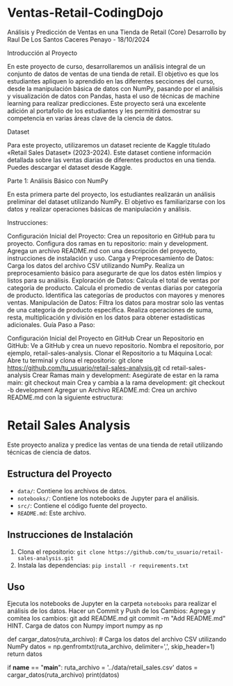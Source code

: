 # Ventas-Retail-CodingDojo
Análisis y Predicción de Ventas en una Tienda de Retail (Core)
Desarrollo by Raul De Los Santos Caceres Penayo - 18/10/2024 

Introducción al Proyecto

En este proyecto de curso, desarrollaremos un análisis integral de un conjunto de datos de ventas de una tienda de retail. El objetivo es que los estudiantes apliquen lo aprendido en las diferentes secciones del curso, desde la manipulación básica de datos con NumPy, pasando por el análisis y visualización de datos con Pandas, hasta el uso de técnicas de machine learning para realizar predicciones. Este proyecto será una excelente adición al portafolio de los estudiantes y les permitirá demostrar su competencia en varias áreas clave de la ciencia de datos.

Dataset

Para este proyecto, utilizaremos un dataset reciente de Kaggle titulado «Retail Sales Dataset» (2023-2024). Este dataset contiene información detallada sobre las ventas diarias de diferentes productos en una tienda. Puedes descargar el dataset desde Kaggle.

Parte 1: Análisis Básico con NumPy

En esta primera parte del proyecto, los estudiantes realizarán un análisis preliminar del dataset utilizando NumPy. El objetivo es familiarizarse con los datos y realizar operaciones básicas de manipulación y análisis.

Instrucciones:

Configuración Inicial del Proyecto:
Crea un repositorio en GitHub para tu proyecto.
Configura dos ramas en tu repositorio: main y development.
Agrega un archivo README.md con una descripción del proyecto, instrucciones de instalación y uso.
Carga y Preprocesamiento de Datos:
Carga los datos del archivo CSV utilizando NumPy.
Realiza un preprocesamiento básico para asegurarte de que los datos estén limpios y listos para su análisis.
Exploración de Datos:
Calcula el total de ventas por categoría de producto.
Calcula el promedio de ventas diarias por categoría de producto.
Identifica las categorías de productos con mayores y menores ventas.
Manipulación de Datos:
Filtra los datos para mostrar solo las ventas de una categoría de producto específica.
Realiza operaciones de suma, resta, multiplicación y división en los datos para obtener estadísticas adicionales.
Guía Paso a Paso:

Configuración Inicial del Proyecto en GitHub
Crear un Repositorio en GitHub:
Ve a GitHub y crea un nuevo repositorio.
Nombra el repositorio, por ejemplo, retail-sales-analysis.
Clonar el Repositorio a tu Máquina Local:
Abre tu terminal y clona el repositorio:
git clone https://github.com/tu_usuario/retail-sales-analysis.git
cd retail-sales-analysis
Crear Ramas main y development:
Asegúrate de estar en la rama main:
git checkout main
Crea y cambia a la rama development:
git checkout -b development
Agregar un Archivo README.md:
Crea un archivo README.md con la siguiente estructura:
# Retail Sales Analysis

Este proyecto analiza y predice las ventas de una tienda de retail utilizando técnicas de ciencia de datos.

## Estructura del Proyecto

- `data/`: Contiene los archivos de datos.
- `notebooks/`: Contiene los notebooks de Jupyter para el análisis.
- `src/`: Contiene el código fuente del proyecto.
- `README.md`: Este archivo.

## Instrucciones de Instalación

1. Clona el repositorio: `git clone https://github.com/tu_usuario/retail-sales-analysis.git`
2. Instala las dependencias: `pip install -r requirements.txt`

## Uso

Ejecuta los notebooks de Jupyter en la carpeta `notebooks` para realizar el análisis de los datos.
Hacer un Commit y Push de los Cambios:
Agrega y comitea los cambios:
git add README.md
git commit -m "Add README.md"
HINT. Carga de datos con Numpy
import numpy as np

def cargar_datos(ruta_archivo):
    # Carga los datos del archivo CSV utilizando NumPy
    datos = np.genfromtxt(ruta_archivo, delimiter=',', skip_header=1)
    return datos

if __name__ == "__main__":
    ruta_archivo = '../data/retail_sales.csv'
    datos = cargar_datos(ruta_archivo)
    print(datos)
